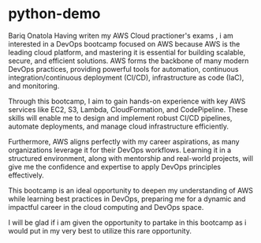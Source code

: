 # python-demo
Bariq Onatola
Having writen my AWS Cloud practioner's exams , i am interested in a DevOps bootcamp focused on AWS because AWS is the leading cloud platform, and mastering it is essential for building scalable, secure, and efficient solutions. AWS forms the backbone of many modern DevOps practices, providing powerful tools for automation, continuous integration/continuous deployment (CI/CD), infrastructure as code (IaC), and monitoring.

Through this bootcamp, I aim to gain hands-on experience with key AWS services like EC2, S3, Lambda, CloudFormation, and CodePipeline. These skills will enable me to design and implement robust CI/CD pipelines, automate deployments, and manage cloud infrastructure efficiently.

Furthermore, AWS aligns perfectly with my career aspirations, as many organizations leverage it for their DevOps workflows. Learning it in a structured environment, along with mentorship and real-world projects, will give me the confidence and expertise to apply DevOps principles effectively.

This bootcamp is an ideal opportunity to deepen my understanding of AWS while learning best practices in DevOps, preparing me for a dynamic and impactful career in the cloud computing and DevOps space.

I will be glad if i am given the opportunity to partake in this bootcamp as i would put in my very best to utilize this rare opportunity.
